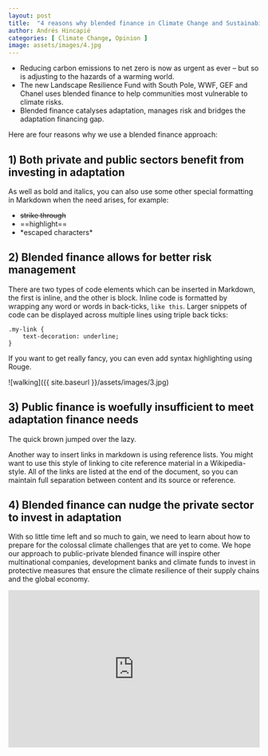 ```yaml
---
layout: post
title:  "4 reasons why blended finance in Climate Change and Sustainability"
author: Andrés Hincapié
categories: [ Climate Change, Opinion ]
image: assets/images/4.jpg
---
```

- Reducing carbon emissions to net zero is now as urgent as ever – but so is adjusting to the hazards of a warming world.
- The new Landscape Resilience Fund with South Pole, WWF, GEF and Chanel uses blended finance to help communities most vulnerable to climate risks.
- Blended finance catalyses adaptation, manages risk and bridges the adaptation financing gap.

Here are four reasons why we use a blended finance approach:

## 1) Both private and public sectors benefit from investing in adaptation

As well as bold and italics, you can also use some other special formatting in Markdown when the need arises, for example:

+ ~~strike through~~
+ ==highlight==
+ \*escaped characters\*


## 2) Blended finance allows for better risk management 

There are two types of code elements which can be inserted in Markdown, the first is inline, and the other is block. Inline code is formatted by wrapping any word or words in back-ticks, `like this`. Larger snippets of code can be displayed across multiple lines using triple back ticks:

```
.my-link {
    text-decoration: underline;
}
```

If you want to get really fancy, you can even add syntax highlighting using Rouge.


![walking]({{ site.baseurl }}/assets/images/3.jpg)

## 3) Public finance is woefully insufficient to meet adaptation finance needs

The quick brown jumped over the lazy.

Another way to insert links in markdown is using reference lists. You might want to use this style of linking to cite reference material in a Wikipedia-style. All of the links are listed at the end of the document, so you can maintain full separation between content and its source or reference.

## 4) Blended finance can nudge the private sector to invest in adaptation

With so little time left and so much to gain, we need to learn about how to prepare for the colossal climate challenges that are yet to come. We hope our approach to public-private blended finance will inspire other multinational companies, development banks and climate funds to invest in protective measures that ensure the climate resilience of their supply chains and the global economy.

<p><iframe style="width:100%;" height="315" src="https://www.youtube.com/embed/Cniqsc9QfDo?rel=0&amp;showinfo=0" frameborder="0" allowfullscreen></iframe></p>
